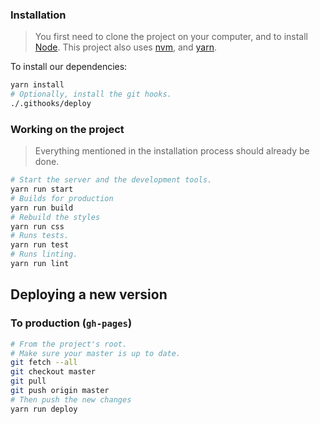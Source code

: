 ### Installation

> You first need to clone the project on your computer, and to install [Node](https://nodejs.org). This project also uses [nvm](https://github.com/creationix/nvm), and [yarn](https://yarnpkg.com/).

To install our dependencies:

```sh
yarn install
# Optionally, install the git hooks.
./.githooks/deploy
```

### Working on the project

> Everything mentioned in the installation process should already be done.

```sh
# Start the server and the development tools.
yarn run start
# Builds for production
yarn run build
# Rebuild the styles
yarn run css
# Runs tests.
yarn run test
# Runs linting.
yarn run lint
```

## Deploying a new version

### To production (`gh-pages`)

```sh
# From the project's root.
# Make sure your master is up to date.
git fetch --all
git checkout master
git pull
git push origin master
# Then push the new changes
yarn run deploy
```
